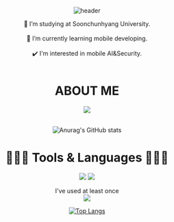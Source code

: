 <div align=center> 

 ![header](https://capsule-render.vercel.app/api?type=waving&color=auto&height=200&section=header&text=Introduce%20KYUNGHO&fontSize=70)
  
  🔭 I’m studying at Soonchunhyang University.<br></br>
  🌱 I’m currently learning mobile developing.<br></br>
  ✔️ I'm interested in mobile AI&Security.<br></br>
 
 # ABOUT ME
  
  <a href="https://educated-trilby-4ee.notion.site/Want-to-Be-a-Mobile-developer-70ab01539b554171bb57108faac665b5"><img src="https://img.shields.io/badge/-000000?style=flat-square&logo=Notion&logoColor=white"/></a> <br></br>
 
  
  
![Anurag's GitHub stats](https://github-readme-stats.vercel.app/api?username=h0h0h000&show_icons=true&theme=dark)  

# 🧑🏻‍💻 Tools & Languages 🧑🏻‍💻

<img src="https://img.shields.io/badge/Android-3DDC84?style=flat-square&logo=Android&logoColor=white"/> <img src="https://img.shields.io/badge/IOS-000000?style=flat-square&logoColor=white"/>

I've used at least once  
<img src="https://img.shields.io/badge/C-A8B9CC?style=flat-square&logoColor=white"/> 

[![Top Langs](https://github-readme-stats.vercel.app/api/top-langs/?username=h0h0h000)](https://github.com/anuraghazra/github-readme-stats)
</div>
































<!--
**h0h0h000/h0h0h000** is a ✨ _special_ ✨ repository because its `README.md` (this file) appears on your GitHub profile.

Here are some ideas to get you started:

- 🔭 I’m currently working on ...
- 🌱 I’m currently learning ...
- 👯 I’m looking to collaborate on ...
- 🤔 I’m looking for help with ...
- 💬 Ask me about ...
- 📫 How to reach me: ...
- 😄 Pronouns: ...
- ⚡ Fun fact: ...
-->
